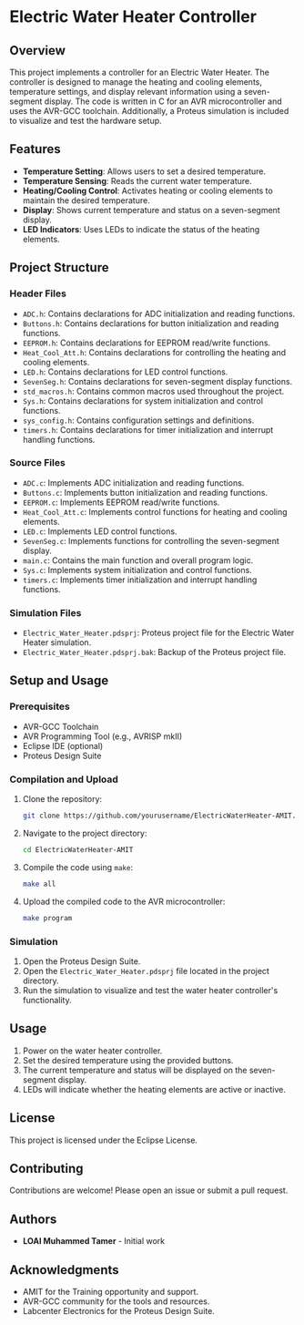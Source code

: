 # Electric Water Heater Controller

## Overview

This project implements a controller for an Electric Water Heater. The controller is designed to manage the heating and cooling elements, temperature settings, and display relevant information using a seven-segment display. The code is written in C for an AVR microcontroller and uses the AVR-GCC toolchain. Additionally, a Proteus simulation is included to visualize and test the hardware setup.

## Features

- **Temperature Setting**: Allows users to set a desired temperature.
- **Temperature Sensing**: Reads the current water temperature.
- **Heating/Cooling Control**: Activates heating or cooling elements to maintain the desired temperature.
- **Display**: Shows current temperature and status on a seven-segment display.
- **LED Indicators**: Uses LEDs to indicate the status of the heating elements.

## Project Structure

### Header Files

- `ADC.h`: Contains declarations for ADC initialization and reading functions.
- `Buttons.h`: Contains declarations for button initialization and reading functions.
- `EEPROM.h`: Contains declarations for EEPROM read/write functions.
- `Heat_Cool_Att.h`: Contains declarations for controlling the heating and cooling elements.
- `LED.h`: Contains declarations for LED control functions.
- `SevenSeg.h`: Contains declarations for seven-segment display functions.
- `std_macros.h`: Contains common macros used throughout the project.
- `Sys.h`: Contains declarations for system initialization and control functions.
- `sys_config.h`: Contains configuration settings and definitions.
- `timers.h`: Contains declarations for timer initialization and interrupt handling functions.

### Source Files

- `ADC.c`: Implements ADC initialization and reading functions.
- `Buttons.c`: Implements button initialization and reading functions.
- `EEPROM.c`: Implements EEPROM read/write functions.
- `Heat_Cool_Att.c`: Implements control functions for heating and cooling elements.
- `LED.c`: Implements LED control functions.
- `SevenSeg.c`: Implements functions for controlling the seven-segment display.
- `main.c`: Contains the main function and overall program logic.
- `Sys.c`: Implements system initialization and control functions.
- `timers.c`: Implements timer initialization and interrupt handling functions.

### Simulation Files

- `Electric_Water_Heater.pdsprj`: Proteus project file for the Electric Water Heater simulation.
- `Electric_Water_Heater.pdsprj.bak`: Backup of the Proteus project file.

## Setup and Usage

### Prerequisites

- AVR-GCC Toolchain
- AVR Programming Tool (e.g., AVRISP mkII)
- Eclipse IDE (optional)
- Proteus Design Suite

### Compilation and Upload

1. Clone the repository:
    ```sh
    git clone https://github.com/yourusername/ElectricWaterHeater-AMIT.git
    ```
2. Navigate to the project directory:
    ```sh
    cd ElectricWaterHeater-AMIT
    ```
3. Compile the code using `make`:
    ```sh
    make all
    ```
4. Upload the compiled code to the AVR microcontroller:
    ```sh
    make program
    ```

### Simulation

1. Open the Proteus Design Suite.
2. Open the `Electric_Water_Heater.pdsprj` file located in the project directory.
3. Run the simulation to visualize and test the water heater controller's functionality.

## Usage

1. Power on the water heater controller.
2. Set the desired temperature using the provided buttons.
3. The current temperature and status will be displayed on the seven-segment display.
4. LEDs will indicate whether the heating elements are active or inactive.

## License

This project is licensed under the Eclipse License.

## Contributing

Contributions are welcome! Please open an issue or submit a pull request.

## Authors

- **LOAI Muhammed Tamer** - Initial work

## Acknowledgments

- AMIT for the Training opportunity and support.
- AVR-GCC community for the tools and resources.
- Labcenter Electronics for the Proteus Design Suite.
